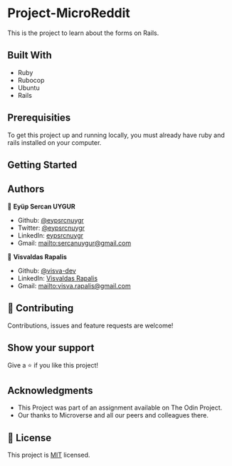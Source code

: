# Project-MicroReddit

This is the project to learn about the forms on Rails.

## Built With

-   Ruby
-   Rubocop
-   Ubuntu
-   Rails

## Prerequisities

To get this project up and running locally, you must already have ruby and rails installed on your computer.

## Getting Started

## Authors

👤 **Eyüp Sercan UYGUR**

-   Github: [@eypsrcnuygr](https://github.com/eypsrcnuygr)
-   Twitter: [@eypsrcnuygr](https://twitter.com/eypsrcnuygr)
-   LinkedIn: [eypsrcnuygr](https://www.linkedin.com/in/eypsrcnuygr/)
-   Gmail: <mailto:sercanuygur@gmail.com>

👤 **Visvaldas Rapalis**

-   Github: [@visva-dev](https://github.com/visva-dev)
-   LinkedIn: [Visvaldas Rapalis](https://www.linkedin.com/in/visvaldas-rapalis/)
-   Gmail: <mailto:visva.rapalis@gmail.com>

## 🤝 Contributing

Contributions, issues and feature requests are welcome!

## Show your support

Give a ⭐️ if you like this project!

## Acknowledgments

-   This Project was part of an assignment available on The Odin Project.
-   Our thanks to Microverse and all our peers and colleagues there.

## 📝 License

This project is [MIT](lic.url) licensed.
